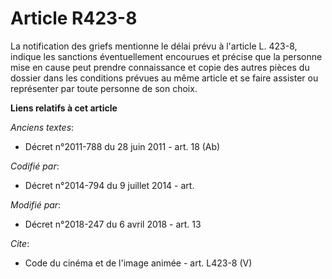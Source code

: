 # Article R423-8

La notification des griefs mentionne le délai prévu à l'article L. 423-8, indique les sanctions éventuellement encourues et
précise que la personne mise en cause peut prendre connaissance et copie des autres pièces du dossier dans les conditions
prévues au même article et se faire assister ou représenter par toute personne de son choix.

**Liens relatifs à cet article**

_Anciens textes_:

  - Décret n°2011-788 du 28 juin 2011 - art. 18 (Ab)

_Codifié par_:

  - Décret n°2014-794 du 9 juillet 2014 - art.

_Modifié par_:

  - Décret n°2018-247 du 6 avril 2018 - art. 13

_Cite_:

  - Code du cinéma et de l'image animée - art. L423-8 (V)
